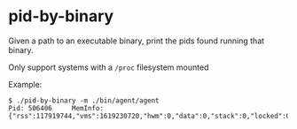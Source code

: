 # pid-by-binary

Given a path to an executable binary, print the pids found running that binary.

Only support systems with a `/proc` filesystem mounted

Example:
```
$ ./pid-by-binary -m ./bin/agent/agent
Pid: 506406     MemInfo: {"rss":117919744,"vms":1619230720,"hwm":0,"data":0,"stack":0,"locked":0,"swap":0}
```